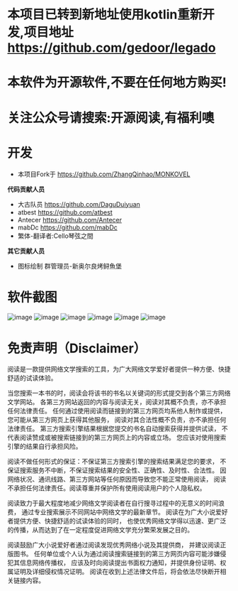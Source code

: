 # 本项目已转到新地址使用kotlin重新开发,项目地址 https://github.com/gedoor/legado
# 本软件为开源软件,不要在任何地方购买!
# 关注公众号请搜索:开源阅读,有福利噢
# 开发
- 本项目Fork于 https://github.com/ZhangQinhao/MONKOVEL

**代码贡献人员**
- 大古队员 https://github.com/DaguDuiyuan
- atbest https://github.com/atbest
- Antecer https://github.com/Antecer
- mabDc https://github.com/mabDc
- 繁体-翻译者:Cello琴弦之間

**其它贡献人员**
- 图标绘制 群管理员-新奥尔良烤鲟魚堡

# 软件截图
![image](https://github.com/gedoor/gedoor.github.io/blob/master/MyBookshelf/image/mybook1.jpg)
![image](https://github.com/gedoor/gedoor.github.io/blob/master/MyBookshelf/image/mybook2.jpg)
![image](https://github.com/gedoor/gedoor.github.io/blob/master/MyBookshelf/image/mybook3.jpg)
![image](https://github.com/gedoor/gedoor.github.io/blob/master/MyBookshelf/image/mybook4.jpg)
![image](https://github.com/gedoor/gedoor.github.io/blob/master/MyBookshelf/image/mybook5.jpg)
![image](https://github.com/gedoor/gedoor.github.io/blob/master/MyBookshelf/image/mybook6.jpg)

# 免责声明（Disclaimer）
阅读是一款提供网络文学搜索的工具，为广大网络文学爱好者提供一种方便、快捷舒适的试读体验。

当您搜索一本书的时，阅读会将该书的书名以关键词的形式提交到各个第三方网络文学网站。
各第三方网站返回的内容与阅读无关，阅读对其概不负责，亦不承担任何法律责任。
任何通过使用阅读而链接到的第三方网页均系他人制作或提供，您可能从第三方网页上获得其他服务，
阅读对其合法性概不负责，亦不承担任何法律责任。
第三方搜索引擎结果根据您提交的书名自动搜索获得并提供试读，
不代表阅读赞成或被搜索链接到的第三方网页上的内容或立场。
您应该对使用搜索引擎的结果自行承担风险。

阅读不做任何形式的保证：不保证第三方搜索引擎的搜索结果满足您的要求，
不保证搜索服务不中断，不保证搜索结果的安全性、正确性、及时性、合法性。
因网络状况、通讯线路、第三方网站等任何原因而导致您不能正常使用阅读，
阅读不承担任何法律责任。阅读尊重并保护所有使用阅读用户的个人隐私权。

阅读致力于最大程度地减少网络文学阅读者在自行搜寻过程中的无意义的时间浪费，
通过专业搜索展示不同网站中网络文学的最新章节。
阅读在为广大小说爱好者提供方便、快捷舒适的试读体验的同时，
也使优秀网络文学得以迅速、更广泛的传播，从而达到了在一定程度促进网络文学充分繁荣发展之目的。

阅读鼓励广大小说爱好者通过阅读发现优秀网络小说及其提供商，
并建议阅读正版图书。
任何单位或个人认为通过阅读搜索链接到的第三方网页内容可能涉嫌侵犯其信息网络传播权，
应该及时向阅读提出书面权力通知，并提供身份证明、权属证明及详细侵权情况证明。
阅读在收到上述法律文件后，将会依法尽快断开相关链接内容。
